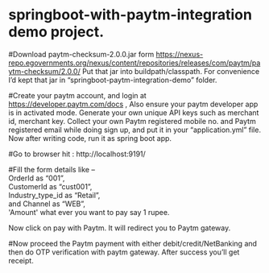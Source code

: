 # springboot-with-paytm-integration demo project.

#Download paytm-checksum-2.0.0.jar form https://nexus-repo.egovernments.org/nexus/content/repositories/releases/com/paytm/paytm-checksum/2.0.0/ 
Put that jar into buildpath/classpath. For convenience I’d kept that jar in “springboot-paytm-integration-demo” folder.

#Create your paytm account, and login at https://developer.paytm.com/docs , Also ensure your paytm developer app is in activated mode. Generate your own unique API keys such as merchant id, merchant key. Collect your own Paytm registered mobile no. and Paytm registered email while doing sign up, and put it in your “application.yml” file. Now after writing code, run it as spring boot app.

#Go to browser hit : http://localhost:9191/

#Fill the form details like – <br> OrderId as “001”, <br> CustomerId as “cust001”, <br> Industry_type_id as “Retail”, <br> and Channel as “WEB”, <br> 'Amount' what ever you want to pay say 1 rupee. <br> 

Now click on pay with Paytm. It will redirect you to Paytm gateway.

#Now proceed the Paytm payment with either debit/credit/NetBanking and then do OTP verification with paytm gateway. After success you’ll get receipt. 
